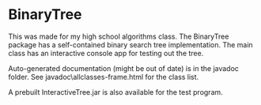 # BinaryTree
This was made for my high school algorithms class. The BinaryTree package has a self-contained binary search tree implementation. The main class has an interactive console app for testing out the tree.

Auto-generated documentation (might be out of date) is in the javadoc folder. See javadoc\allclasses-frame.html for the class list.

A prebuilt InteractiveTree.jar is also available for the test program.